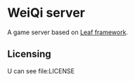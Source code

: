 WeiQi server
===========
A game server based on [Leaf framework](https://github.com/name5566/leaf).

Licensing
---------
U can see file:LICENSE

